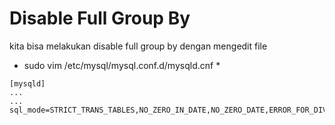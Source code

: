 # Disable Full Group By

kita bisa melakukan disable full group by dengan mengedit file

* sudo vim /etc/mysql/mysql.conf.d/mysqld.cnf *

```
[mysqld]
...
...
sql_mode=STRICT_TRANS_TABLES,NO_ZERO_IN_DATE,NO_ZERO_DATE,ERROR_FOR_DIVISION_BY_ZERO,NO_ENGINE_SUBSTITUTION
```